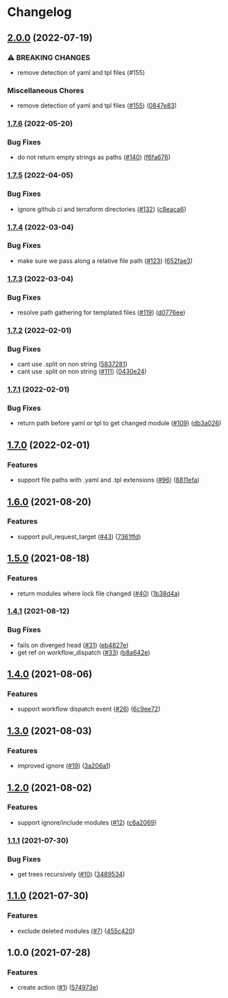 # Changelog

## [2.0.0](https://github.com/theappnest/terraform-monorepo-action/compare/v1.7.6...v2.0.0) (2022-07-19)


### ⚠ BREAKING CHANGES

* remove detection of yaml and tpl files (#155)

### Miscellaneous Chores

* remove detection of yaml and tpl files ([#155](https://github.com/theappnest/terraform-monorepo-action/issues/155)) ([0847e83](https://github.com/theappnest/terraform-monorepo-action/commit/0847e83ddbdc16db2a0ff5dcbd60a1855c66ddca))

### [1.7.6](https://www.github.com/theappnest/terraform-monorepo-action/compare/v1.7.5...v1.7.6) (2022-05-20)


### Bug Fixes

* do not return empty strings as paths ([#140](https://www.github.com/theappnest/terraform-monorepo-action/issues/140)) ([f6fa676](https://www.github.com/theappnest/terraform-monorepo-action/commit/f6fa6769d400a77211cf2cb5758fb155789803e8))

### [1.7.5](https://www.github.com/theappnest/terraform-monorepo-action/compare/v1.7.4...v1.7.5) (2022-04-05)


### Bug Fixes

* ignore github ci and terraform directories ([#132](https://www.github.com/theappnest/terraform-monorepo-action/issues/132)) ([c8eaca6](https://www.github.com/theappnest/terraform-monorepo-action/commit/c8eaca688c1b8993926e0374cc738bc4a459f3d5))

### [1.7.4](https://www.github.com/theappnest/terraform-monorepo-action/compare/v1.7.3...v1.7.4) (2022-03-04)


### Bug Fixes

* make sure we pass along a relative file path ([#123](https://www.github.com/theappnest/terraform-monorepo-action/issues/123)) ([652fae3](https://www.github.com/theappnest/terraform-monorepo-action/commit/652fae3b122831af7f372e9d7ae30a83277baf65))

### [1.7.3](https://www.github.com/theappnest/terraform-monorepo-action/compare/v1.7.2...v1.7.3) (2022-03-04)


### Bug Fixes

* resolve path gathering for templated files ([#119](https://www.github.com/theappnest/terraform-monorepo-action/issues/119)) ([d0776ee](https://www.github.com/theappnest/terraform-monorepo-action/commit/d0776ee14699f0fe94579b5c9ba62be02d0476c4))

### [1.7.2](https://www.github.com/theappnest/terraform-monorepo-action/compare/v1.7.1...v1.7.2) (2022-02-01)


### Bug Fixes

* cant use .split on non string ([5837281](https://www.github.com/theappnest/terraform-monorepo-action/commit/583728176bc784a7c7ef9f4a8d0fc11fd70234be))
* cant use .split on non string ([#111](https://www.github.com/theappnest/terraform-monorepo-action/issues/111)) ([0430e24](https://www.github.com/theappnest/terraform-monorepo-action/commit/0430e24ec2e51d91c292ed4f6f6dc78c091e9d71))

### [1.7.1](https://www.github.com/theappnest/terraform-monorepo-action/compare/v1.7.0...v1.7.1) (2022-02-01)


### Bug Fixes

* return path before yaml or tpl to get changed module ([#109](https://www.github.com/theappnest/terraform-monorepo-action/issues/109)) ([db3a026](https://www.github.com/theappnest/terraform-monorepo-action/commit/db3a026dde31107e68c3ee7baeaba21670595243))

## [1.7.0](https://www.github.com/theappnest/terraform-monorepo-action/compare/v1.6.0...v1.7.0) (2022-02-01)


### Features

* support file paths with .yaml and .tpl extensions ([#96](https://www.github.com/theappnest/terraform-monorepo-action/issues/96)) ([8811efa](https://www.github.com/theappnest/terraform-monorepo-action/commit/8811efa10ba6a991384756d97011e14afc33db07))

## [1.6.0](https://www.github.com/theappnest/terraform-monorepo-action/compare/v1.5.0...v1.6.0) (2021-08-20)


### Features

* support pull_request_target ([#43](https://www.github.com/theappnest/terraform-monorepo-action/issues/43)) ([7361ffd](https://www.github.com/theappnest/terraform-monorepo-action/commit/7361ffdd1447c54b0f2229c7bb13cfea773fa3cc))

## [1.5.0](https://www.github.com/theappnest/terraform-monorepo-action/compare/v1.4.1...v1.5.0) (2021-08-18)


### Features

* return modules where lock file changed ([#40](https://www.github.com/theappnest/terraform-monorepo-action/issues/40)) ([1b38d4a](https://www.github.com/theappnest/terraform-monorepo-action/commit/1b38d4a388349919c6054662f118f41cf1f5e8b1))

### [1.4.1](https://www.github.com/theappnest/terraform-monorepo-action/compare/v1.4.0...v1.4.1) (2021-08-12)


### Bug Fixes

* fails on diverged head ([#31](https://www.github.com/theappnest/terraform-monorepo-action/issues/31)) ([eb4827e](https://www.github.com/theappnest/terraform-monorepo-action/commit/eb4827ea51420615a63ac042282400013b3d09b1))
* get ref on workflow_dispatch ([#33](https://www.github.com/theappnest/terraform-monorepo-action/issues/33)) ([b8a642e](https://www.github.com/theappnest/terraform-monorepo-action/commit/b8a642e612eb015d8c5cefcedf664cf1f75bf1ed))

## [1.4.0](https://www.github.com/theappnest/terraform-monorepo-action/compare/v1.3.0...v1.4.0) (2021-08-06)


### Features

* support workflow dispatch event ([#26](https://www.github.com/theappnest/terraform-monorepo-action/issues/26)) ([6c9ee72](https://www.github.com/theappnest/terraform-monorepo-action/commit/6c9ee7211dc8909af881f9224166124bd6a072af))

## [1.3.0](https://www.github.com/theappnest/terraform-monorepo-action/compare/v1.2.0...v1.3.0) (2021-08-03)


### Features

* improved ignore ([#19](https://www.github.com/theappnest/terraform-monorepo-action/issues/19)) ([3a206a1](https://www.github.com/theappnest/terraform-monorepo-action/commit/3a206a127a673d027e7e694eab0220e2ba3ce226))

## [1.2.0](https://www.github.com/theappnest/terraform-monorepo-action/compare/v1.1.1...v1.2.0) (2021-08-02)


### Features

* support ignore/include modules ([#12](https://www.github.com/theappnest/terraform-monorepo-action/issues/12)) ([c6a2069](https://www.github.com/theappnest/terraform-monorepo-action/commit/c6a2069b772bd9b2461e5bfa0d553665591cb7f1))

### [1.1.1](https://www.github.com/theappnest/terraform-monorepo-action/compare/v1.1.0...v1.1.1) (2021-07-30)


### Bug Fixes

* get trees recursively ([#10](https://www.github.com/theappnest/terraform-monorepo-action/issues/10)) ([3489534](https://www.github.com/theappnest/terraform-monorepo-action/commit/348953440f7d08fc82e227febb9890cee8e7ab0c))

## [1.1.0](https://www.github.com/theappnest/terraform-monorepo-action/compare/v1.0.0...v1.1.0) (2021-07-30)


### Features

* exclude deleted modules ([#7](https://www.github.com/theappnest/terraform-monorepo-action/issues/7)) ([455c420](https://www.github.com/theappnest/terraform-monorepo-action/commit/455c4209d4b2b064bc824f5776a1cd800f8c9e7a))

## 1.0.0 (2021-07-28)


### Features

* create action ([#1](https://www.github.com/theappnest/terraform-monorepo-action/issues/1)) ([574973e](https://www.github.com/theappnest/terraform-monorepo-action/commit/574973edb1adb16e0a1c61af32cc686ce0b9c590))
